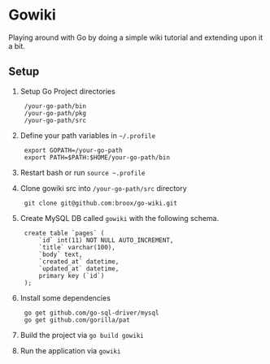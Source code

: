 # Gowiki

Playing around with Go by doing a simple wiki tutorial and extending upon it a bit.

## Setup

1. Setup Go Project directories

        /your-go-path/bin
        /your-go-path/pkg
        /your-go-path/src

2. Define your path variables in `~/.profile`

        export GOPATH=/your-go-path
        export PATH=$PATH:$HOME/your-go-path/bin

3. Restart bash or run `source ~.profile`

4. Clone gowiki src into `/your-go-path/src` directory

        git clone git@github.com:broox/go-wiki.git

5. Create MySQL DB called `gowiki` with the following schema.

        create table `pages` (
            `id` int(11) NOT NULL AUTO_INCREMENT,
            `title` varchar(100),
            `body` text,
            `created_at` datetime,
            `updated_at` datetime,
            primary key (`id`)
        );

6. Install some dependencies

        go get github.com/go-sql-driver/mysql
        go get github.com/gorilla/pat

6. Build the project via `go build gowiki`

7. Run the application via `gowiki`
